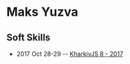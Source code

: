 # Maks Yuzva

## Soft Skills
- 2017 Oct 28-29 -- [KharkivJS 8 - 2017](https://www.youtube.com/watch?v=KB50Idc9ags)    
